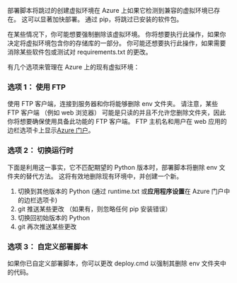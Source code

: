 部署脚本将跳过的创建虚拟环境在 Azure 上如果它检测到兼容的虚拟环境已存在。  这可以显著加快部署。  通过 pip，将跳过已安装的软件包。

在某些情况下，你可能想要强制删除该虚拟环境。  你将想要执行此操作，如果你决定将虚拟环境包含你的存储库的一部分。  你可能还想要执行此操作，如果需要消除某些软件包或测试对 requirements.txt 的更改。

有几个选项来管理在 Azure 上的现有虚拟环境：

### <a name="option-1-use-ftp"></a>选项 1： 使用 FTP
使用 FTP 客户端，连接到服务器和你将能够删除 env 文件夹。  请注意，某些 FTP 客户端 （例如 web 浏览器） 可能是只读的并且不允许您删除文件夹，因此你将想要确保使用具备此功能的 FTP 客户端。  FTP 主机名和用户在 web 应用的边栏选项卡上显示[Azure 门户](https://portal.azure.com)。

### <a name="option-2-toggle-runtime"></a>选项 2： 切换运行时
下面是利用这一事实，它不匹配期望的 Python 版本时，部署脚本将删除 env 文件夹的替代方法。  这将有效地删除现有环境中，并创建一个新。

1. 切换到其他版本的 Python (通过 runtime.txt 或**应用程序设置**在 Azure 门户中的边栏选项卡)
2. git 推送某些更改 （如果有，则忽略任何 pip 安装错误）
3. 切换回初始版本的 Python
4. git 再次推送某些更改

### <a name="option-3-customize-deployment-script"></a>选项 3： 自定义部署脚本
如果你已自定义部署脚本，你可以更改 deploy.cmd 以强制其删除 env 文件夹中的代码。

